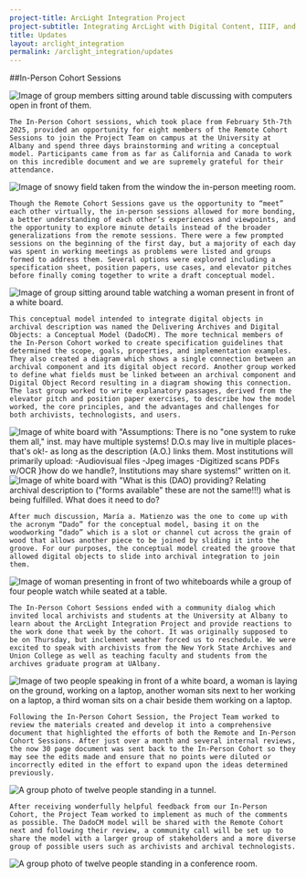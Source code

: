 ```yaml
---
project-title: ArcLight Integration Project
project-subtitle: Integrating ArcLight with Digital Content, IIIF, and ArchivesSpace
title: Updates
layout: arclight_integration
permalink: /arclight_integration/updates
---
```

##In-Person Cohort Sessions

![Image of group members sitting around table discussing with computers open in front of them.](IMG_8024.jpg)

	The In-Person Cohort sessions, which took place from February 5th-7th 2025, provided an opportunity for eight members of the Remote Cohort Sessions to join the Project Team on campus at the University at Albany and spend three days brainstorming and writing a conceptual model. Participants came from as far as California and Canada to work on this incredible document and we are supremely grateful for their attendance.
	
![Image of snowy field taken from the window the in-person meeting room.](IMG_8007.jpg)	
	
	Though the Remote Cohort Sessions gave us the opportunity to “meet” each other virtually, the in-person sessions allowed for more bonding, a better understanding of each other’s experiences and viewpoints, and the opportunity to explore minute details instead of the broader generalizations from the remote sessions. There were a few prompted sessions on the beginning of the first day, but a majority of each day was spent in working meetings as problems were listed and groups formed to address them. Several options were explored including a specification sheet, position papers, use cases, and elevator pitches before finally coming together to write a draft conceptual model. 
	
![Image of group sitting around table watching a woman present in front of a white board.](IMG_8008.jpg)

	This conceptual model intended to integrate digital objects in archival description was named the Delivering Archives and Digital Objects: a Conceptual Model (DadoCM). The more technical members of the In-Person Cohort worked to create specification guidelines that determined the scope, goals, properties, and implementation examples. They also created a diagram which shows a single connection between an archival component and its digital object record. Another group worked to define what fields must be linked between an archival component and Digital Object Record resulting in a diagram showing this connection. The last group worked to write explanatory passages, derived from the elevator pitch and position paper exercises, to describe how the model worked, the core principles, and the advantages and challenges for both archivists, technologists, and users.
	
![Image of white board with "Assumptions: There is no "one system to ruke them all," inst. may have multiple systems! D.O.s may live in multiple places-that's ok!- as long as the description (A.O.) links them. Most institutions will primarily upload: -Audiovisual files -Jpeg images -Digitized scans PDFs w/OCR }how do we handle?, Institutions may share systems!" written on it.](IMG_8029.jpg) ![Image of white board with "What is this (DAO) providing? Relating archival description to ("forms available" these are not the same!!!) what is being fulfilled. What does it need to do?  ](IMG_8031.jpg)
	
	After much discussion, María a. Matienzo was the one to come up with the acronym “Dado” for the conceptual model, basing it on the woodworking “dado” which is a slot or channel cut across the grain of wood that allows another piece to be joined by sliding it into the groove. For our purposes, the conceptual model created the groove that allowed digital objects to slide into archival integration to join them.

![Image of woman presenting in front of two whiteboards while a group of four people watch while seated at a table.](IMG_8011.jpg)

	The In-Person Cohort Sessions ended with a community dialog which invited local archivists and students at the University at Albany to learn about the ArcLight Integration Project and provide reactions to the work done that week by the cohort. It was originally supposed to be on Thursday, but inclement weather forced us to reschedule. We were excited to speak with archivists from the New York State Archives and Union College as well as teaching faculty and students from the archives graduate program at UAlbany.

![Image of two people speaking in front of a white board, a woman is laying on the ground, working on a laptop, another woman sits next to her working on a laptop, a third woman sits on a chair beside them working on a laptop.](IMG_8012.jpg)

	Following the In-Person Cohort Session, the Project Team worked to review the materials created and develop it into a comprehensive document that highlighted the efforts of both the Remote and In-Person Cohort Sessions. After just over a month and several internal reviews, the now 30 page document was sent back to the In-Person Cohort so they may see the edits made and ensure that no points were diluted or incorrectly edited in the effort to expand upon the ideas determined previously.
	
![A group photo of twelve people standing in a tunnel.](IMG_8017.jpg)
	
	After receiving wonderfully helpful feedback from our In-Person Cohort, the Project Team worked to implement as much of the comments as possible. The DadoCM model will be shared with the Remote Cohort next and following their review, a community call will be set up to share the model with a larger group of stakeholders and a more diverse group of possible users such as archivists and archival technologists. 
	
![A group photo of twelve people standing in a conference room. ](IMG_8037.jpg)
